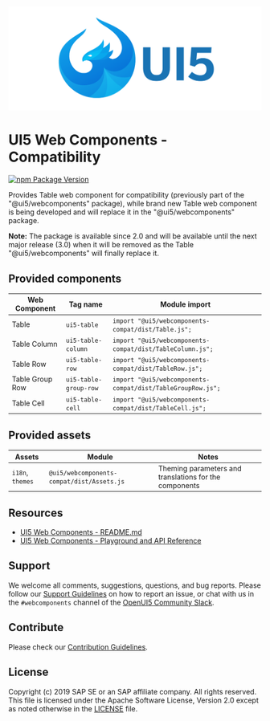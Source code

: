 ![UI5 icon](https://raw.githubusercontent.com/SAP/ui5-webcomponents/main/docs/images/UI5_logo_wide.png)


# UI5 Web Components - Compatibility

[![npm Package Version](https://badge.fury.io/js/%40ui5%2Fwebcomponents.svg)](https://www.npmjs.com/package/@ui5/webcomponents)

Provides Table web component for compatibility (previously part of the "@ui5/webcomponents" package), while brand new Table web component is being developed and will replace it in the "@ui5/webcomponents" package.


**Note:** The package is available since 2.0 and will be available until the next major release (3.0) when it will be removed as the Table "@ui5/webcomponents" will finally replace it.


## Provided components

| Web Component            | Tag name                    | Module import                                              |
|--------------------------|-----------------------------|------------------------------------------------------------|
| Table                    | `ui5-table`                 | `import "@ui5/webcomponents-compat/dist/Table.js";`               |
| Table Column             | `ui5-table-column`          | `import "@ui5/webcomponents-compat/dist/TableColumn.js";`         |
| Table Row                | `ui5-table-row`             | `import "@ui5/webcomponents-compat/dist/TableRow.js";`            |
| Table Group Row          | `ui5-table-group-row`       | `import "@ui5/webcomponents-compat/dist/TableGroupRow.js";`       |
| Table Cell               | `ui5-table-cell`            | `import "@ui5/webcomponents-compat/dist/TableCell.js";`           |


## Provided assets


| Assets | Module | Notes
|------------|-----------|----------- 
| `i18n`, `themes` | `@ui5/webcomponents-compat/dist/Assets.js` | Theming parameters and translations for the components  


## Resources
- [UI5 Web Components - README.md](https://github.com/SAP/ui5-webcomponents/blob/main/README.md)
- [UI5 Web Components - Playground and API Reference](https://sap.github.io/ui5-webcomponents/)

## Support
We welcome all comments, suggestions, questions, and bug reports. Please follow our [Support Guidelines](https://github.com/SAP/ui5-webcomponents/blob/main/SUPPORT.md#-content) on how to report an issue, or chat with us in the `#webcomponents` channel of the [OpenUI5 Community Slack](https://ui5-slack-invite.cfapps.eu10.hana.ondemand.com/).

## Contribute
Please check our [Contribution Guidelines](https://github.com/SAP/ui5-webcomponents/blob/main/docs/6-contributing/02-conventions-and-guidelines.md).

## License
Copyright (c) 2019 SAP SE or an SAP affiliate company. All rights reserved.
This file is licensed under the Apache Software License, Version 2.0 except as noted otherwise in the [LICENSE](https://github.com/SAP/ui5-webcomponents/blob/main/LICENSE.txt) file.
